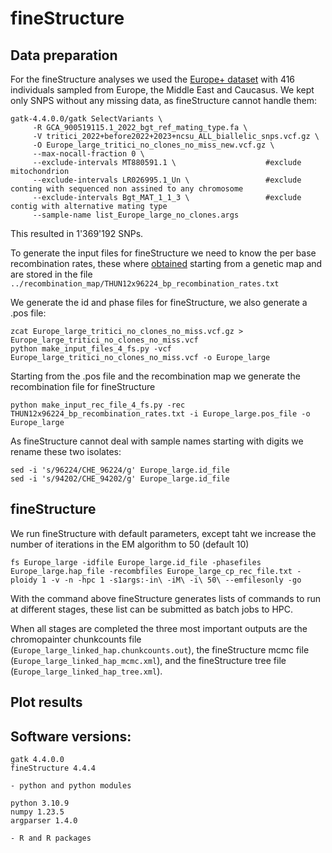 # fineStructure
## Data preparation

For the fineStructure analyses we used the [Europe+ dataset](../Datasets/Datasets.md) with 416 individuals sampled from Europe, the Middle East and Caucasus.
We kept only SNPS without any missing data, as fineStructure cannot handle them: 

```
gatk-4.4.0.0/gatk SelectVariants \
     -R GCA_900519115.1_2022_bgt_ref_mating_type.fa \
     -V tritici_2022+before2022+2023+ncsu_ALL_biallelic_snps.vcf.gz \
     -O Europe_large_tritici_no_clones_no_miss_new.vcf.gz \
     --max-nocall-fraction 0 \
     --exclude-intervals MT880591.1 \                    #exclude mitochondrion
     --exclude-intervals LR026995.1_Un \                 #exclude conting with sequenced non assined to any chromosome
     --exclude-intervals Bgt_MAT_1_1_3 \                 #exclude contig with alternative mating type
     --sample-name list_Europe_large_no_clones.args      
```

This resulted in 1'369'192 SNPs.

To generate the input files for fineStructure we need to know the per base recombination rates, these where [obtained](../recombination_map/recombination_map.md) starting from a genetic map and are stored in the file `../recombination_map/THUN12x96224_bp_recombination_rates.txt`

We generate the id and phase files for fineStructure, we also generate a .pos file:

```
zcat Europe_large_tritici_no_clones_no_miss.vcf.gz > Europe_large_tritici_no_clones_no_miss.vcf
python make_input_files_4_fs.py -vcf Europe_large_tritici_no_clones_no_miss.vcf -o Europe_large
```

Starting from the .pos file and the recombination map we generate the recombination file for fineStructure

```
python make_input_rec_file_4_fs.py -rec THUN12x96224_bp_recombination_rates.txt -i Europe_large.pos_file -o Europe_large
```


As fineStructure cannot deal with sample names starting with digits we rename these two isolates:
```
sed -i 's/96224/CHE_96224/g' Europe_large.id_file
sed -i 's/94202/CHE_94202/g' Europe_large.id_file
```

## fineStructure

We run fineStructure with default parameters, except taht we increase the number of iterations in the EM algorithm to 50 (default 10)

```
fs Europe_large -idfile Europe_large.id_file -phasefiles Europe_large.hap_file -recombfiles Europe_large_cp_rec_file.txt -ploidy 1 -v -n -hpc 1 -s1args:-in\ -iM\ -i\ 50\ --emfilesonly -go
```
With the command above fineStructure generates lists of commands to run at different stages, these list can be submitted as batch jobs to HPC.

When all stages are completed the three most important outputs are the chromopainter chunkcounts file (`Europe_large_linked_hap.chunkcounts.out`), the fineStructure mcmc file (`Europe_large_linked_hap_mcmc.xml`), and the fineStructure tree file (`Europe_large_linked_hap_tree.xml`).

## Plot results 


## Software versions:
```
gatk 4.4.0.0
fineStructure 4.4.4

- python and python modules

python 3.10.9
numpy 1.23.5    
argparser 1.4.0

- R and R packages


```
